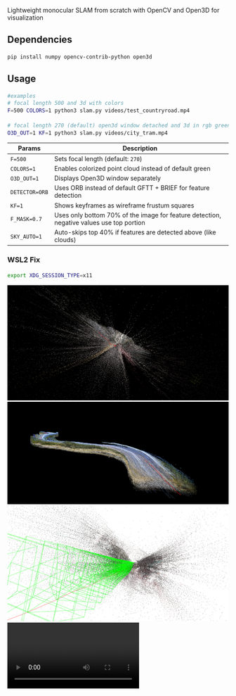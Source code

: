 Lightweight monocular SLAM from scratch with OpenCV and Open3D for visualization

## Dependencies
```bash
pip install numpy opencv-contrib-python open3d
```

## Usage

```bash
#examples
# focal length 500 and 3d with colors
F=500 COLORS=1 python3 slam.py videos/test_countryroad.mp4

# focal length 270 (default) open3d window detached and 3d in rgb green; keyframes with pose matrix ON
O3D_OUT=1 KF=1 python3 slam.py videos/city_tram.mp4
```

|  Params        | Description                                                                                |
| -------------- | ------------------------------------------------------------------------------------------ |
| `F=500`        | Sets focal length (default: `270`)                                                         |
| `COLORS=1`     | Enables colorized point cloud instead of default green                                     |
| `O3D_OUT=1`    | Displays Open3D window separately                                                          |
| `DETECTOR=ORB` | Uses ORB instead of default GFTT + BRIEF for feature detection                             |
| `KF=1`         | Shows keyframes as wireframe frustum squares                                                        |
| `F_MASK=0.7`   | Uses only bottom 70% of the image for feature detection, negative values use top portion   |
| `SKY_AUTO=1`   | Auto-skips top 40% if features are detected above (like clouds)                            |

### WSL2 Fix
```bash
export XDG_SESSION_TYPE=x11
```

![](demo_files/city_tram_F500.png)
![](demo_files/road_by_lake_F500.png)
![](demo_files/_white_bg.png)
![](demo_files/demo.mp4)